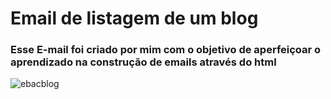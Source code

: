 <h1>Email de listagem de um blog</h1>

<h3>Esse E-mail foi criado por mim com o objetivo de aperfeiçoar o aprendizado na construção de emails através do html</h3>

![ebacblog](https://github.com/Alef-Carvalhoo/email_ebac_blog/assets/127264723/f2e157b1-8c00-4e3d-a7c3-cea797905bbe)
